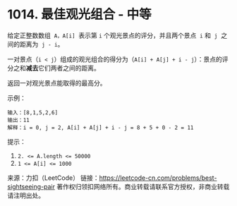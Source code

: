 # 1014. 最佳观光组合 - 中等

给定正整数数组  `A，A[i]`  表示第 `i` 个观光景点的评分，并且两个景点  `i` 和  `j`  之间的距离为  `j - i`。

一对景点（`i < j`）组成的观光组合的得分为（`A[i] + A[j] + i - j`）：景点的评分之和**减去**它们两者之间的距离。

返回一对观光景点能取得的最高分。

示例：

```plain
输入：[8,1,5,2,6]
输出：11
解释：i = 0, j = 2, A[i] + A[j] + i - j = 8 + 5 + 0 - 2 = 11
```

提示：

1. `2. <= A.length <= 50000`
2. `1 <= A[i] <= 1000`

来源：力扣（LeetCode）
链接：https://leetcode-cn.com/problems/best-sightseeing-pair
著作权归领扣网络所有。商业转载请联系官方授权，非商业转载请注明出处。
